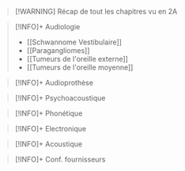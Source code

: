 >[!WARNING] Récap de tout les chapitres vu en 2A

>[!INFO]+ Audiologie
>
>- [[Schwannome Vestibulaire]]
>- [[Paragangliomes]]
>- [[Tumeurs de l'oreille externe]]
>- [[Tumeurs de l'oreille moyenne]]

>[!INFO]+ Audioprothèse

>[!INFO]+ Psychoacoustique

>[!INFO]+ Phonétique

>[!INFO]+ Electronique

>[!INFO]+ Acoustique

>[!INFO]+ Conf. fournisseurs

